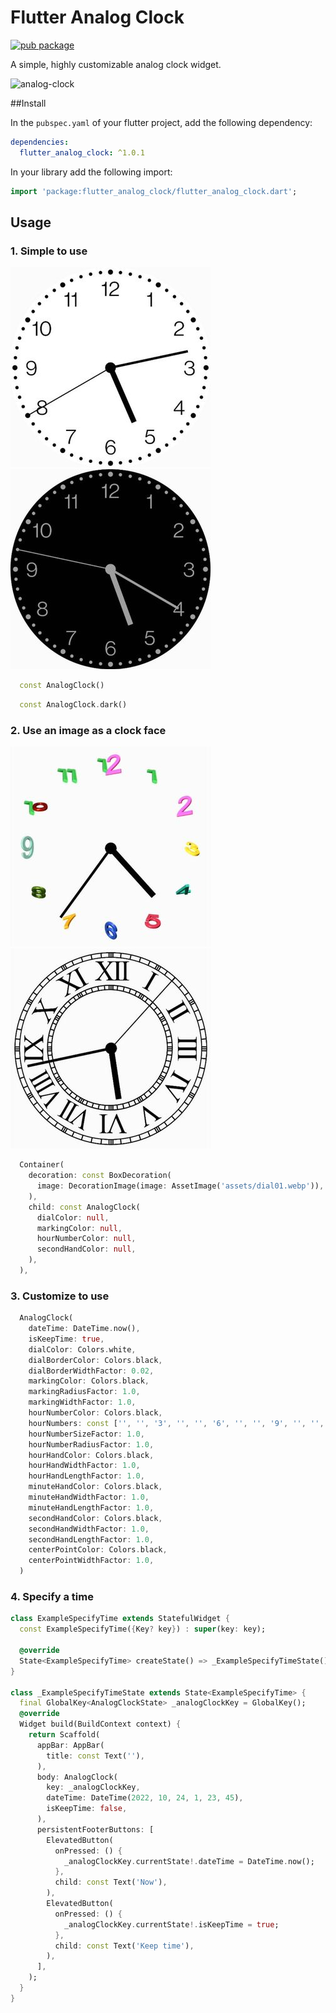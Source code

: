 # Flutter Analog Clock

[![pub package](https://img.shields.io/pub/v/flutter_analog_clock.svg)](https://pub.dev/packages/flutter_analog_clock)

A simple, highly customizable analog clock widget.

<img src="https://i.ibb.co/C54DXLw/analog-clock.gif" alt="analog-clock" border="0">

##Install


In the `pubspec.yaml` of your flutter project, add the following dependency:
```yaml
dependencies:
  flutter_analog_clock: ^1.0.1
```

In your library add the following import:

```dart
import 'package:flutter_analog_clock/flutter_analog_clock.dart';
```
## Usage

### 1. Simple to use
![dial01.webp](screenshots/screenshots01.jpg)![dial02.webp](screenshots/screenshots02.jpg)
```dart
  const AnalogClock()
```
```dart
  const AnalogClock.dark()
```

### 2. Use an image as a clock face
![dial01.webp](screenshots/screenshots03.jpg)![dial02.webp](screenshots/screenshots04.jpg)
```dart
  Container(
    decoration: const BoxDecoration(
      image: DecorationImage(image: AssetImage('assets/dial01.webp')),
    ),
    child: const AnalogClock(
      dialColor: null,
      markingColor: null,
      hourNumberColor: null,
      secondHandColor: null,
    ),
  ),
```

### 3. Customize to use
```dart
  AnalogClock(
    dateTime: DateTime.now(),
    isKeepTime: true,
    dialColor: Colors.white,
    dialBorderColor: Colors.black,
    dialBorderWidthFactor: 0.02,
    markingColor: Colors.black,
    markingRadiusFactor: 1.0,
    markingWidthFactor: 1.0,
    hourNumberColor: Colors.black,
    hourNumbers: const ['', '', '3', '', '', '6', '', '', '9', '', '', '12'],
    hourNumberSizeFactor: 1.0,
    hourNumberRadiusFactor: 1.0,
    hourHandColor: Colors.black,
    hourHandWidthFactor: 1.0,
    hourHandLengthFactor: 1.0,
    minuteHandColor: Colors.black,
    minuteHandWidthFactor: 1.0,
    minuteHandLengthFactor: 1.0,
    secondHandColor: Colors.black,
    secondHandWidthFactor: 1.0,
    secondHandLengthFactor: 1.0,
    centerPointColor: Colors.black,
    centerPointWidthFactor: 1.0,
  )
```

### 4. Specify a time
```dart
class ExampleSpecifyTime extends StatefulWidget {
  const ExampleSpecifyTime({Key? key}) : super(key: key);

  @override
  State<ExampleSpecifyTime> createState() => _ExampleSpecifyTimeState();
}

class _ExampleSpecifyTimeState extends State<ExampleSpecifyTime> {
  final GlobalKey<AnalogClockState> _analogClockKey = GlobalKey();
  @override
  Widget build(BuildContext context) {
    return Scaffold(
      appBar: AppBar(
        title: const Text(''),
      ),
      body: AnalogClock(
        key: _analogClockKey,
        dateTime: DateTime(2022, 10, 24, 1, 23, 45),
        isKeepTime: false,
      ),
      persistentFooterButtons: [
        ElevatedButton(
          onPressed: () {
            _analogClockKey.currentState!.dateTime = DateTime.now();
          },
          child: const Text('Now'),
        ),
        ElevatedButton(
          onPressed: () {
            _analogClockKey.currentState!.isKeepTime = true;
          },
          child: const Text('Keep time'),
        ),
      ],
    );
  }
}
```

